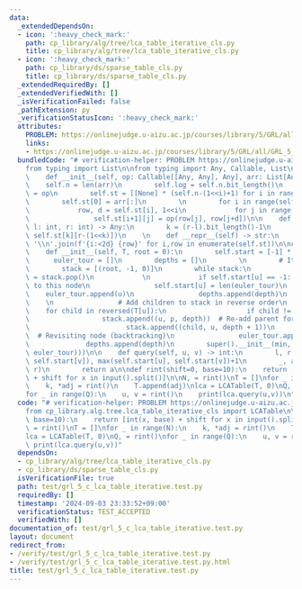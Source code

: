 ```yaml
---
data:
  _extendedDependsOn:
  - icon: ':heavy_check_mark:'
    path: cp_library/alg/tree/lca_table_iterative_cls.py
    title: cp_library/alg/tree/lca_table_iterative_cls.py
  - icon: ':heavy_check_mark:'
    path: cp_library/ds/sparse_table_cls.py
    title: cp_library/ds/sparse_table_cls.py
  _extendedRequiredBy: []
  _extendedVerifiedWith: []
  _isVerificationFailed: false
  _pathExtension: py
  _verificationStatusIcon: ':heavy_check_mark:'
  attributes:
    PROBLEM: https://onlinejudge.u-aizu.ac.jp/courses/library/5/GRL/all/GRL_5_C
    links:
    - https://onlinejudge.u-aizu.ac.jp/courses/library/5/GRL/all/GRL_5_C
  bundledCode: "# verification-helper: PROBLEM https://onlinejudge.u-aizu.ac.jp/courses/library/5/GRL/all/GRL_5_C\n\
    from typing import List\n\nfrom typing import Any, Callable, List\n\nclass SparseTable:\n\
    \    def __init__(self, op: Callable[[Any, Any], Any], arr: List[Any]):\n    \
    \    self.n = len(arr)\n        self.log = self.n.bit_length()\n        self.op\
    \ = op\n        self.st = [[None] * (self.n-(1<<i)+1) for i in range(self.log)]\n\
    \        self.st[0] = arr[:]\n        \n        for i in range(self.log-1):\n\
    \            row, d = self.st[i], 1<<i\n            for j in range(len(self.st[i+1])):\n\
    \                self.st[i+1][j] = op(row[j], row[j+d])\n\n    def query(self,\
    \ l: int, r: int) -> Any:\n        k = (r-l).bit_length()-1\n        return self.op(self.st[k][l],\
    \ self.st[k][r-(1<<k)])\n    \n    def __repr__(self) -> str:\n        return\
    \ '\\n'.join(f'{i:<2d} {row}' for i,row in enumerate(self.st))\n\nclass LCATable(SparseTable):\n\
    \    def __init__(self, T, root = 0):\n        self.start = [-1] * len(T)\n  \
    \      euler_tour = []\n        depths = []\n        \n        # Iterative DFS\n\
    \        stack = [(root, -1, 0)]\n        while stack:\n            u, p, depth\
    \ = stack.pop()\n            \n            if self.start[u] == -1:  # start visit\
    \ to this node\n                self.start[u] = len(euler_tour)\n            \
    \    euler_tour.append(u)\n                depths.append(depth)\n            \
    \    \n                # Add children to stack in reverse order\n            \
    \    for child in reversed(T[u]):\n                    if child != p:\n      \
    \                  stack.append((u, p, depth))  # Re-add parent for backtracking\n\
    \                        stack.append((child, u, depth + 1))\n            else:\
    \  # Revisiting node (backtracking)\n                euler_tour.append(u)\n  \
    \              depths.append(depth)\n        super().__init__(min, list(zip(depths,\
    \ euler_tour)))\n\n    def query(self, u, v) -> int:\n        l, r = min(self.start[u],\
    \ self.start[v]), max(self.start[u], self.start[v])+1\n        _, a = super().query(l,\
    \ r)\n        return a\n\ndef rint(shift=0, base=10):\n    return [int(x, base)\
    \ + shift for x in input().split()]\n\nN, = rint()\nT = []\nfor _ in range(N):\n\
    \    k, *adj = rint()\n    T.append(adj)\nlca = LCATable(T, 0)\nQ, = rint()\n\
    for _ in range(Q):\n    u, v = rint()\n    print(lca.query(u,v))\n"
  code: "# verification-helper: PROBLEM https://onlinejudge.u-aizu.ac.jp/courses/library/5/GRL/all/GRL_5_C\n\
    from cp_library.alg.tree.lca_table_iterative_cls import LCATable\n\ndef rint(shift=0,\
    \ base=10):\n    return [int(x, base) + shift for x in input().split()]\n\nN,\
    \ = rint()\nT = []\nfor _ in range(N):\n    k, *adj = rint()\n    T.append(adj)\n\
    lca = LCATable(T, 0)\nQ, = rint()\nfor _ in range(Q):\n    u, v = rint()\n   \
    \ print(lca.query(u,v))"
  dependsOn:
  - cp_library/alg/tree/lca_table_iterative_cls.py
  - cp_library/ds/sparse_table_cls.py
  isVerificationFile: true
  path: test/grl_5_c_lca_table_iterative.test.py
  requiredBy: []
  timestamp: '2024-09-03 23:33:52+09:00'
  verificationStatus: TEST_ACCEPTED
  verifiedWith: []
documentation_of: test/grl_5_c_lca_table_iterative.test.py
layout: document
redirect_from:
- /verify/test/grl_5_c_lca_table_iterative.test.py
- /verify/test/grl_5_c_lca_table_iterative.test.py.html
title: test/grl_5_c_lca_table_iterative.test.py
---
```

